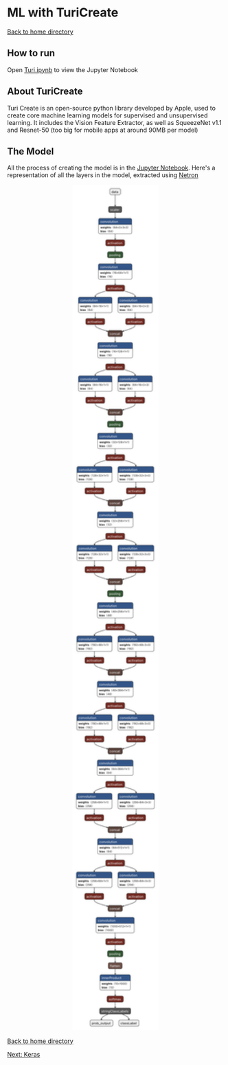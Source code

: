 # ML with TuriCreate

[Back to home directory](https://github.com/valentinsilvera/ai-basics)

## How to run

Open [Turi.ipynb](https://github.com/valentinsilvera/ai-basics/blob/main/TuriCreate/Turi.ipynb) to view the Jupyter Notebook

## About TuriCreate
Turi Create is an open-source python library developed by Apple, used to create core machine learning models for supervised and unsupervised learning. It includes the Vision Feature Extractor, as well as SqueezeNet v1.1 and Resnet-50 (too big for mobile apps at around 90MB per model)

## The Model

All the process of creating the model is in the [Jupyter Notebook](https://github.com/valentinsilvera/ai-basics/blob/main/TuriCreate/Turi.ipynb). Here's a representation of all the layers in the model, extracted using [Netron](https://github.com/lutzroeder/netron)

<p align="center">
<img src="https://github.com/valentinsilvera/ai-basics/blob/main/Assets/turi1.png" alt="model layers representation" width="200"/>
</p>


[Back to home directory](https://github.com/valentinsilvera/ai-basics)

[Next: Keras](https://github.com/valentinsilvera/ai-basics/tree/main/Keras)
